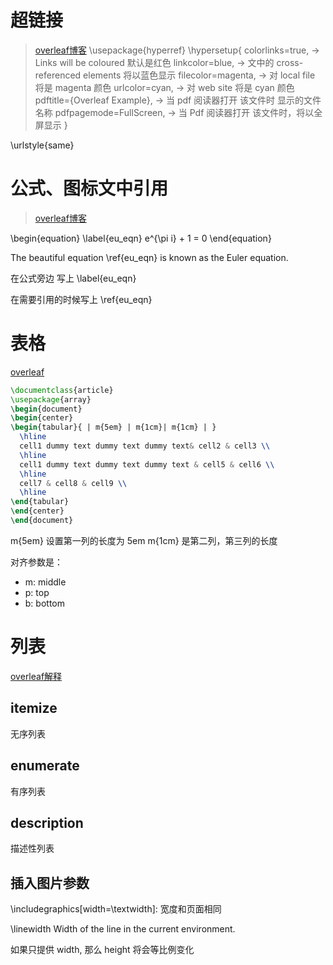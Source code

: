 # 超链接
> [overleaf博客](https://www.overleaf.com/learn/latex/Hyperlinks)
\usepackage{hyperref}
\hypersetup{
    colorlinks=true,                 ->  Links will be coloured 默认是红色
    linkcolor=blue,                  ->  文中的 cross-referenced elements 将以蓝色显示
    filecolor=magenta,               ->  对 local file 将是 magenta 颜色
    urlcolor=cyan,                   ->  对 web site   将是 cyan 颜色
    pdftitle={Overleaf Example},     ->  当 pdf 阅读器打开 该文件时 显示的文件名称
    pdfpagemode=FullScreen,          ->  当 Pdf 阅读器打开 该文件时，将以全屏显示
    }

\urlstyle{same}



# 公式、图标文中引用
>[overleaf博客](https://www.overleaf.com/learn/latex/Aligning_equations_with_amsmath)

\begin{equation} \label{eu_eqn}
e^{\pi i} + 1 = 0
\end{equation}

The beautiful equation \ref{eu_eqn} is known as the Euler equation.


在公式旁边 写上 \label{eu_eqn}

在需要引用的时候写上 \ref{eu_eqn}



# 表格
[overleaf](https://www.overleaf.com/learn/latex/Tables)
```latex
\documentclass{article}
\usepackage{array}
\begin{document}
\begin{center}
\begin{tabular}{ | m{5em} | m{1cm}| m{1cm} | } 
  \hline
  cell1 dummy text dummy text dummy text& cell2 & cell3 \\ 
  \hline
  cell1 dummy text dummy text dummy text & cell5 & cell6 \\ 
  \hline
  cell7 & cell8 & cell9 \\ 
  \hline
\end{tabular}
\end{center}
\end{document}
```
m{5em} 设置第一列的长度为 5em
m{1cm} 是第二列，第三列的长度

对齐参数是：
- m: middle
- p: top
- b: bottom


# 列表
[overleaf解释](https://www.overleaf.com/learn/latex/Lists)
## itemize
无序列表

## enumerate
有序列表

## description
描述性列表


## 插入图片参数

\includegraphics[width=\textwidth]: 宽度和页面相同

\linewidth	Width of the line in the current environment.


如果只提供 width, 那么 height 将会等比例变化